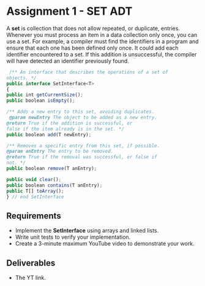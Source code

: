 # Assignment 1 - SET ADT
A **set** is collection that does not allow repeated, or duplicate, entries. Whenever you
must process an item in a data collection only once, you can use a set. For example, a compiler must
find the identifiers in a program and ensure that each one has been defined only once. It could add
each identifier encountered to a set. If this addition is unsuccessful, the compiler will have detected
an identifier previously found.

```js
 /** An interface that describes the operations of a set of
objects. */
public interface SetInterface<T>
{
public int getCurrentSize();
public boolean isEmpty();

/** Adds a new entry to this set, avoiding duplicates.
 @param newEntry The object to be added as a new entry.
@return True if the addition is successful, or
false if the item already is in the set. */
public boolean add(T newEntry);

/** Removes a specific entry from this set, if possible.
@param anEntry The entry to be removed.
@return True if the removal was successful, or false if
not. */
public boolean remove(T anEntry);

public void clear();
public boolean contains(T anEntry);
public T[] toArray();
} // end SetInterface
```

## Requirements
- Implement the **SetInterface** using arrays and linked lists.
- Write unit tests to verify your implementation. 
- Create a 3-minute maximum YouTube video to demonstrate your work.

## Deliverables
- The YT link.



